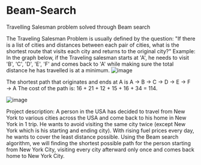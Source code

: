 # Beam-Search

Travelling Salesman problem solved through Beam search

The Traveling Salesman Problem is usually defined by the question: &quot;If there is a list of
cities and distances between each pair of cities, what is the shortest route that visits each city and
returns to the original city?&quot;
Example: In the graph below, if the Traveling salesman starts at &#39;A&#39;, he needs to visit &#39;B&#39;, &#39;C&#39;, &#39;D&#39;, &#39;E&#39;,
&#39;F&#39; and comes back to &#39;A&#39; while making sure the total distance he has travelled is at a minimum.
![image](https://github.com/muhammad-12345/Beam-Search/assets/111753966/43a841b5-ca73-42df-9b5c-b2a77e965710)

The shortest path that originates and ends at A is A → B → C → D → E → F → A
The cost of the path is: 16 + 21 + 12 + 15 + 16 + 34 = 114.

![image](https://github.com/muhammad-12345/Beam-Search/assets/111753966/35829e14-3019-4b8a-9d7b-6bb6b8cd6abe)


Project description:
A person in the USA has decided to travel from New York to various cities across the USA and come
back to his home in New York in 1 trip. He wants to avoid visiting the same city twice (except New
York which is his starting and ending city).
With rising fuel prices every day, he wants to cover the least distance possible.
Using the Beam search algorithm, we will finding the shortest possible path for the person
starting from New York City, visiting every city afterward only once and comes back home to New
York City.
